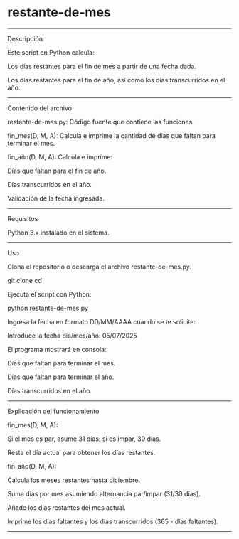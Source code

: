 # restante-de-mes

----------------------------------------------------------------------------------------------------------------------------------------------------------------------------------------------------------------

Descripción

Este script en Python calcula:

Los días restantes para el fin de mes a partir de una fecha dada.

Los días restantes para el fin de año, así como los días transcurridos en el año.

----------------------------------------------------------------------------------------------------------------------------------------------------------------------------------------------------------------

Contenido del archivo

restante-de-mes.py: Código fuente que contiene las funciones:

fin_mes(D, M, A): Calcula e imprime la cantidad de días que faltan para terminar el mes.

fin_año(D, M, A): Calcula e imprime:

Días que faltan para el fin de año.

Días transcurridos en el año.

Validación de la fecha ingresada.

----------------------------------------------------------------------------------------------------------------------------------------------------------------------------------------------------------------

Requisitos

Python 3.x instalado en el sistema.

----------------------------------------------------------------------------------------------------------------------------------------------------------------------------------------------------------------

Uso

Clona el repositorio o descarga el archivo restante-de-mes.py.

git clone <URL-del-repositorio>
cd <directorio-del-repositorio>

Ejecuta el script con Python:

python restante-de-mes.py

Ingresa la fecha en formato DD/MM/AAAA cuando se te solicite:

Introduce la fecha dia/mes/año: 05/07/2025

El programa mostrará en consola:

Días que faltan para terminar el mes.

Días que faltan para terminar el año.

Días transcurridos en el año.

----------------------------------------------------------------------------------------------------------------------------------------------------------------------------------------------------------------

Explicación del funcionamiento

fin_mes(D, M, A):

Si el mes es par, asume 31 días; si es impar, 30 días.

Resta el día actual para obtener los días restantes.

fin_año(D, M, A):

Calcula los meses restantes hasta diciembre.

Suma días por mes asumiendo alternancia par/impar (31/30 días).

Añade los días restantes del mes actual.

Imprime los días faltantes y los días transcurridos (365 - días faltantes).

----------------------------------------------------------------------------------------------------------------------------------------------------------------------------------------------------------------
